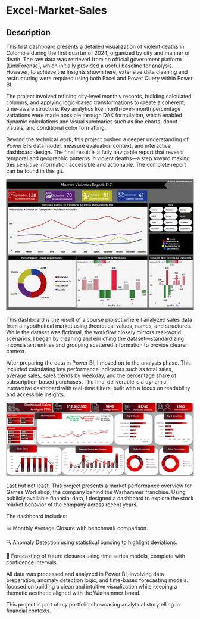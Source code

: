 # Excel-Market-Sales
## Description

This first dashboard presents a detailed visualization of violent deaths in Colombia during the first quarter of 2024, organized by city and manner of death. The raw data was retrieved from an official government platform [LinkForense], which initially provided a useful baseline for analysis. However, to achieve the insights shown here, extensive data cleaning and restructuring were required using both Excel and Power Query within Power BI.

The project involved refining city-level monthly records, building calculated columns, and applying logic-based transformations to create a coherent, time-aware structure. Key analytics like month-over-month percentage variations were made possible through DAX formulation, which enabled dynamic calculations and visual summaries such as line charts, donut visuals, and conditional color formatting.

Beyond the technical work, this project pushed a deeper understanding of Power BI’s data model, measure evaluation context, and interactive dashboard design. The final result is a fully navigable report that reveals temporal and geographic patterns in violent deaths—a step toward making this sensitive information accessible and actionable. The complete report can be found in this git.

![Dashboard ReporteForense](https://github.com/JulianAdarme/Data-Analysis-Portfolio/blob/main/PowerBi/Bogot%C3%A1SS.png?raw=true)

This dashboard is the result of a course project where I analyzed sales data from a hypothetical market using theoretical values, names, and structures. While the dataset was fictional, the workflow closely mirrors real-world scenarios. I began by cleaning and enriching the dataset—standardizing inconsistent entries and grouping scattered information to provide clearer context.

After preparing the data in Power BI, I moved on to the analysis phase. This included calculating key performance indicators such as total sales, average sales, sales trends by weekday, and the percentage share of subscription-based purchases. The final deliverable is a dynamic, interactive dashboard with real-time filters, built with a focus on readability and accessible insights.

![Dashboard en Excel](https://github.com/JulianAdarme/Data-Analysis-Portfolio/blob/main/Excel/DashboardSS.png?raw=true)

Last but not least. This project presents a market performance overview for Games Workshop, the company behind the Warhammer franchise. Using publicly available financial data, I designed a dashboard to explore the stock market behavior of the company across recent years.

The dashboard includes:

📊 Monthly Average Closure with benchmark comparison.

🔍 Anomaly Detection using statistical banding to highlight deviations.

🔮 Forecasting of future closures using time series models, complete with confidence intervals.

All data was processed and analyzed in Power BI, involving data preparation, anomaly detection logic, and time-based forecasting models. I focused on building a clean and intuitive visualization while keeping a thematic aesthetic aligned with the Warhammer brand.

This project is part of my portfolio showcasing analytical storytelling in financial contexts.
